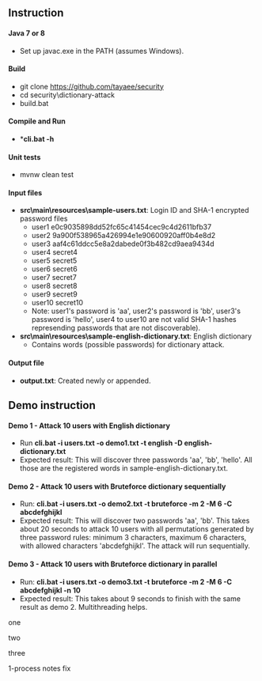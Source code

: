 ## Instruction
#### Java 7 or 8
- Set up javac.exe in the PATH (assumes Windows).
#### Build
- git clone https://github.com/tayaee/security
- cd security\dictionary-attack
- build.bat
#### Compile and Run
- ***cli.bat -h**
#### Unit tests
- mvnw clean test
#### Input files
- **src\main\resources\sample-users.txt**: Login ID and SHA-1 encrypted password files
  - user1 e0c9035898dd52fc65c41454cec9c4d2611bfb37
  - user2 9a900f538965a426994e1e90600920aff0b4e8d2
  - user3 aaf4c61ddcc5e8a2dabede0f3b482cd9aea9434d
  - user4 secret4
  - user5 secret5
  - user6 secret6
  - user7 secret7
  - user8 secret8
  - user9 secret9
  - user10 secret10
  - Note: user1's password is 'aa', user2's password is 'bb', user3's password is 'hello', user4 to user10 are not valid SHA-1 hashes represending passwords that are not discoverable).
- **src\main\resources\sample-english-dictionary.txt**: English dictionary  
  - Contains words (possible passwords) for dictionary attack.
#### Output file
- **output.txt**: Created newly or appended.
## Demo instruction
#### Demo 1 - Attack 10 users with English dictionary
- Run **cli.bat -i users.txt -o demo1.txt -t english -D english-dictionary.txt**
- Expected result: This will discover three passwords 'aa', 'bb', 'hello'. All those are the registered words in sample-english-dictionary.txt.
#### Demo 2 - Attack 10 users with Bruteforce dictionary sequentially
- Run: **cli.bat -i users.txt -o demo2.txt -t bruteforce -m 2 -M 6 -C abcdefghijkl**
- Expected result: This will discover two passwords 'aa', 'bb'. This takes about 20 seconds to attack 10 users with all permutations generated by three password rules: minimum 3 characters, maximum 6 characters, with allowed characters 'abcdefghijkl'. The attack will run sequentially.
#### Demo 3 - Attack 10 users with Bruteforce dictionary in parallel
- Run: **cli.bat -i users.txt -o demo3.txt -t bruteforce -m 2 -M 6 -C abcdefghijkl -n 10**
- Expected result: This takes about 9 seconds to finish with the same result as demo 2. Multithreading helps.

one

two

three

1-process notes fix
